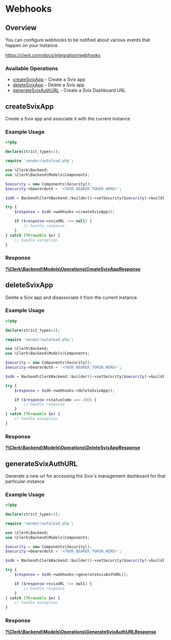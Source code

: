 # Webhooks


## Overview

You can configure webhooks to be notified about various events that happen on your instance.

<https://clerk.com/docs/integration/webhooks>
### Available Operations

* [createSvixApp](#createsvixapp) - Create a Svix app
* [deleteSvixApp](#deletesvixapp) - Delete a Svix app
* [generateSvixAuthURL](#generatesvixauthurl) - Create a Svix Dashboard URL

## createSvixApp

Create a Svix app and associate it with the current instance

### Example Usage

```php
<?php

declare(strict_types=1);

require 'vendor/autoload.php';

use \Clerk\Backend;
use \Clerk\Backend\Models\Components;

$security = new Components\Security();
$security->bearerAuth = '<YOUR_BEARER_TOKEN_HERE>';

$sdk = Backend\ClerkBackend::builder()->setSecurity($security)->build();

try {
    $response = $sdk->webhooks->createSvixApp();

    if ($response->svixURL !== null) {
        // handle response
    }
} catch (Throwable $e) {
    // handle exception
}
```


### Response

**[?\Clerk\Backend\Models\Operations\CreateSvixAppResponse](../../Models/Operations/CreateSvixAppResponse.md)**


## deleteSvixApp

Delete a Svix app and disassociate it from the current instance

### Example Usage

```php
<?php

declare(strict_types=1);

require 'vendor/autoload.php';

use \Clerk\Backend;
use \Clerk\Backend\Models\Components;

$security = new Components\Security();
$security->bearerAuth = '<YOUR_BEARER_TOKEN_HERE>';

$sdk = Backend\ClerkBackend::builder()->setSecurity($security)->build();

try {
    $response = $sdk->webhooks->deleteSvixApp();

    if ($response->statusCode === 200) {
        // handle response
    }
} catch (Throwable $e) {
    // handle exception
}
```


### Response

**[?\Clerk\Backend\Models\Operations\DeleteSvixAppResponse](../../Models/Operations/DeleteSvixAppResponse.md)**


## generateSvixAuthURL

Generate a new url for accessing the Svix's management dashboard for that particular instance

### Example Usage

```php
<?php

declare(strict_types=1);

require 'vendor/autoload.php';

use \Clerk\Backend;
use \Clerk\Backend\Models\Components;

$security = new Components\Security();
$security->bearerAuth = '<YOUR_BEARER_TOKEN_HERE>';

$sdk = Backend\ClerkBackend::builder()->setSecurity($security)->build();

try {
    $response = $sdk->webhooks->generateSvixAuthURL();

    if ($response->svixURL !== null) {
        // handle response
    }
} catch (Throwable $e) {
    // handle exception
}
```


### Response

**[?\Clerk\Backend\Models\Operations\GenerateSvixAuthURLResponse](../../Models/Operations/GenerateSvixAuthURLResponse.md)**

